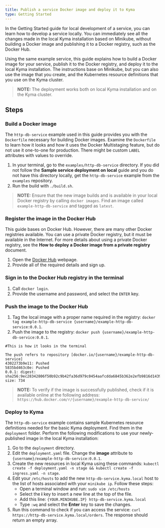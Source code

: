 ```yaml
---
title: Publish a service Docker image and deploy it to Kyma
type: Getting Started
---
```


In the Getting Started guide for local development of a service, you can learn how to develop a service locally. You can immediately see all the changes made in the local Kyma installation based on Minikube, without building a Docker image and publishing it to a Docker registry, such as the Docker Hub.

Using the same example service, this guide explains how to build a Docker image for your service, publish it to the Docker registry, and deploy it to the local Kyma installation. The instructions base on Minikube, but you can also use the image that you create, and the Kubernetes resource definitions that you use on the Kyma cluster.

>**NOTE:** The deployment works both on local Kyma installation and on the Kyma cluster.

## Steps

### Build a Docker image

The `http-db-service` example used in this guide provides you with the `Dockerfile` necessary for building Docker images. Examine the `Dockerfile` to learn how it looks and how it uses the Docker Multistaging feature, but do not use it one-to-one for production. There might be custom `LABEL` attributes with values to override.

1. In your terminal, go to the `examples/http-db-service` directory. If you did not follow the **Sample service deployment on local** guide and you do not have this directory locally, get the `http-db-service` example from the `examples` repository.
2. Run the build with `./build.sh`.

>**NOTE:** Ensure that the new image builds and is available in your local Docker registry by calling `docker images`. Find an image called `example-http-db-service` and tagged as `latest`.

### Register the image in the Docker Hub

This guide bases on Docker Hub. However, there are many other Docker registries available. You can use a private Docker registry, but it must be available in the Internet. For more details about using a private Docker registry, see the **How to deploy a Docker image from a private registry** document.

1. Open the [Docker Hub](https://hub.docker.com/) webpage.
2. Provide all of the required details and sign up.

### Sign in to the Docker Hub registry in the terminal

1. Call `docker login`.
2. Provide the username and password, and select the `ENTER` key.

### Push the image to the Docker Hub

1. Tag the local image with a proper name required in the registry: `docker tag example-http-db-service {username}/example-http-db-service:0.0.1`.
2. Push the image to the registry: `docker push {username}/example-http-db-service:0.0.1`.
```shell
#This is how it looks in the terminal

The push refers to repository [docker.io/{username}/example-http-db-service]
4302273b9e11: Pushed
5835bd463c0e: Pushed
0.0.1: digest: sha256:9ec28342806f50b92c9b42fa36d979c0454aafcdda6845b362e2efb9816d1439 size: 734
```
>**NOTE:** To verify if the image is successfully published, check if it is available online at the following address: `https://hub.docker.com/r/{username}/example-http-db-service/`

### Deploy to Kyma

The `http-db-service` example contains sample Kubernetes resource definitions needed for the basic Kyma deployment. Find them in the `deployment` folder. Perform the following modifications to use your newly-published image in the local Kyma installation:

1. Go to the `deployment` directory.
2. Edit the `deployment.yaml` file. Change the **image** attribute to `{username}/example-http-db-service:0.0.1`.
3. Create the new resources in local Kyma using these commands: `kubectl create -f deployment.yaml -n stage && kubectl create -f ingress.yaml -n stage`.
4. Edit your `/etc/hosts` to add the new `http-db-service.kyma.local` host to the list of hosts associated with your `minikube ip`. Follow these steps:
    - Open a terminal window and run: `sudo vim /etc/hosts`
    - Select the **i** key to insert a new line at the top of the file.
    - Add this line: `{YOUR.MINIKUBE.IP} http-db-service.kyma.local`
    - Type `:wq` and select the **Enter** key to save the changes.
5. Run this command to check if you can access the service: `curl https://http-db-service.kyma.local/orders`. The response should return an empty array.
